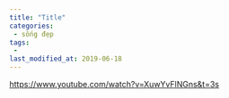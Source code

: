```yaml
---
title: "Title"
categories:
 - sống đẹp
tags:
 - 
last_modified_at: 2019-06-18
---
```




https://www.youtube.com/watch?v=XuwYvFlNGns&t=3s
